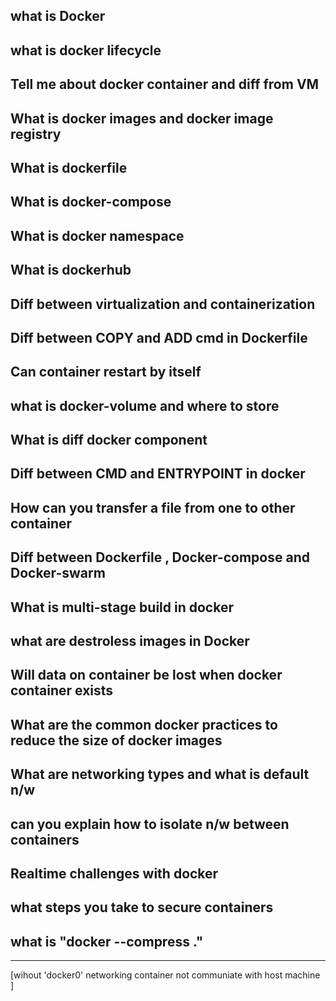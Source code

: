 ## what is Docker

## what is docker lifecycle

## Tell me about docker container and diff from VM

## What is docker images and docker image registry

## What is dockerfile

## What is docker-compose

## What is docker namespace

## What is dockerhub

## Diff between virtualization and containerization

## Diff between COPY and ADD cmd in Dockerfile

## Can container restart by itself

## what is docker-volume and where to store

## What is diff docker component

## Diff between CMD and ENTRYPOINT in docker

## How can you transfer a file from one to other container

## Diff between Dockerfile , Docker-compose and Docker-swarm

## What is multi-stage build in docker

## what are destroless images in Docker

## Will data on container be lost when docker container exists

## What are the common docker practices to reduce the size of docker images

## What are networking types and what is default n/w

## can you explain how to isolate n/w between containers

## Realtime challenges with docker

## what steps you take to secure containers

## what is "docker --compress ."

----------------------------------------------

[wihout 'docker0' networking container not communiate with host machine ]
